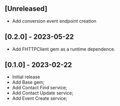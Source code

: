 ## [Unreleased]

- Add conversion event endpoint creation

## [0.2.0] - 2023-05-22

- Add FHTTPClient gem as a runtime dependence.

## [0.1.0] - 2023-02-22

- Initial release
- Add Base gem;
- Add Contact Find service;
- Add Contact Update service;
- Add Event Create service;
